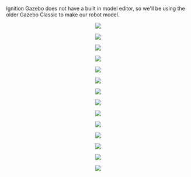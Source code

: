 Ignition Gazebo does not have a built in model editor, so we'll be using the older Gazebo Classic to make our robot model.

  <p align="center"><img src=https://github.com/RIT-MESH/ROS2-Robotics-Developer-Course---Using-ROS2-In-Python/blob/main/images/gazebo10.png?raw=true"alt="Sublime's custom image"/>
 </p>
  <p align="center"><img src=https://github.com/RIT-MESH/ROS2-Robotics-Developer-Course---Using-ROS2-In-Python/blob/main/images/gazebo11.png?raw=true"alt="Sublime's custom image"/>
 </p>
  <p align="center"><img src=https://github.com/RIT-MESH/ROS2-Robotics-Developer-Course---Using-ROS2-In-Python/blob/main/images/gazebo12.png?raw=true"alt="Sublime's custom image"/>
 </p>
  <p align="center"><img src=https://github.com/RIT-MESH/ROS2-Robotics-Developer-Course---Using-ROS2-In-Python/blob/main/images/gazebo13.png?raw=true"alt="Sublime's custom image"/>
 </p>
  <p align="center"><img src=https://github.com/RIT-MESH/ROS2-Robotics-Developer-Course---Using-ROS2-In-Python/blob/main/images/gazebo14.png?raw=true"alt="Sublime's custom image"/>
 </p>
  <p align="center"><img src=https://github.com/RIT-MESH/ROS2-Robotics-Developer-Course---Using-ROS2-In-Python/blob/main/images/gazebo15.png?raw=true"alt="Sublime's custom image"/>
 </p>
  <p align="center"><img src=https://github.com/RIT-MESH/ROS2-Robotics-Developer-Course---Using-ROS2-In-Python/blob/main/images/gazebo16.png?raw=true"alt="Sublime's custom image"/>
 </p>
 <p align="center"><img src=https://github.com/RIT-MESH/ROS2-Robotics-Developer-Course---Using-ROS2-In-Python/blob/main/images/gazebo17.png?raw=true"alt="Sublime's custom image"/>
 </p>
 <p align="center"><img src=https://github.com/RIT-MESH/ROS2-Robotics-Developer-Course---Using-ROS2-In-Python/blob/main/images/gazebo18.png?raw=true"alt="Sublime's custom image"/>
 </p>
 <p align="center"><img src=https://github.com/RIT-MESH/ROS2-Robotics-Developer-Course---Using-ROS2-In-Python/blob/main/images/gazebo19.png?raw=true"alt="Sublime's custom image"/>
 </p>
 <p align="center"><img src=https://github.com/RIT-MESH/ROS2-Robotics-Developer-Course---Using-ROS2-In-Python/blob/main/images/gazebo20.png?raw=true"alt="Sublime's custom image"/>
 </p>
 <p align="center"><img src=https://github.com/RIT-MESH/ROS2-Robotics-Developer-Course---Using-ROS2-In-Python/blob/main/images/gazebo21.gif?raw=true"alt="Sublime's custom image"/>
 </p>
 <p align="center"><img src=https://github.com/RIT-MESH/ROS2-Robotics-Developer-Course---Using-ROS2-In-Python/blob/main/images/gazebo22.gif.png?raw=true"alt="Sublime's custom image"/>
 </p>
 <p align="center"><img src=https://github.com/RIT-MESH/ROS2-Robotics-Developer-Course---Using-ROS2-In-Python/blob/main/images/gazebo23.gif?raw=true"alt="Sublime's custom image"/>
 </p>
